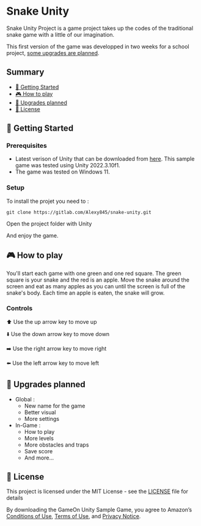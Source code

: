 # Snake Unity
Snake Unity Project is a game project takes up the codes of the traditional snake game with a little of our imagination.

This first version of the game was developped in two weeks for a school project, [some upgrades are planned](#📰-upgrades-planned).

## Summary

- [🚀 Getting Started](#-getting-started)
- [🎮 How to play](#-how-to-play)
- [📰 Upgrades planned](#-upgrades-planned)
- [📄 License](#-license)

## 🚀 Getting Started

### Prerequisites

- Latest verison of Unity that can be downloaded from [here](https://unity3d.com/get-unity/download). This sample game was tested using Unity 2022.3.10f1.
- The game was tested on Windows 11.

### Setup

To install the projet you need to :
```
git clone https://gitlab.com/Alexy845/snake-unity.git
```
Open the project folder with Unity

And enjoy the game.

</details>

## 🎮 How to play

You'll start each game with one green and one red square. The green square is your snake and the red is an apple. Move the snake around the screen and eat as many apples as you can until the screen is full of the snake's body. Each time an apple is eaten, the snake will grow.

### Controls
⬆️ Use the up arrow key to move up

⬇️ Use the down arrow key to move down

➡️ Use the right arrow key to move right

⬅️ Use the left arrow key to move left


## 📰 Upgrades planned

- Global :
    - New name for the game
    - Better visual
    - More settings
- In-Game :
    - How to play
    - More levels
    - More obstacles and traps
    - Save score
    - And more...

## 📄 License

This project is licensed under the MIT License - see the [LICENSE](LICENSE) file for details

By downloading the GameOn Unity Sample Game, you agree to Amazon’s [Conditions of Use](https://www.amazon.com/gp/help/customer/display.html?nodeId=508088), [Terms of Use](https://www.amazon.com/gp/help/customer/display.html?nodeId=201485660), and [Privacy Notice](https://www.amazon.com/gp/help/customer/display.html?nodeId=468496).
